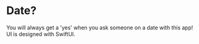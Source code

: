 # Date?
You will always get a 'yes' when you ask someone on a date with this app! UI is designed with SwiftUI.

